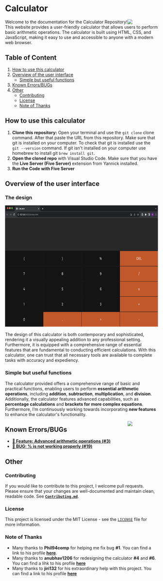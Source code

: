 # Calculator
<!--<div id="header" align="center">
    <img src="https://media.giphy.com/media/M9gbBd9nbDrOTu1Mqx/giphy.gif" width="100"/> 
</div>-->
<img align="right"  width="100" src="https://media.giphy.com/media/M9gbBd9nbDrOTu1Mqx/giphy.gif"></a>
Welcome to the documentation for the Calculator Repository! This website provides a user-friendly calculator that allows users to perform basic arithmetic operations. The calculator is built using HTML, CSS, and JavaScript, making it easy to use and accessible to anyone with a modern web browser.

## Table of Content
<!-- Table of Content start -->
1. [How to use this calculator](https://github.com/N3v1/Calculator#how-to-use-this-calculator)
2. [Overview of the user interface](https://github.com/N3v1/Calculator#overview-of-the-user-interface)
    - [Simple but useful functions](https://github.com/N3v1/Calculator#simple-but-useful-functions)
3. [Known Errors/BUGs]()
4. [Other](https://github.com/N3v1/Calculator#other)
    - [Contributing](https://github.com/N3v1/Calculator#contributing)
    - [License](https://github.com/N3v1/Calculator#license)
    - [Note of Thanks](https://github.com/N3v1/Calculator#note-of-thanks)
<!-- Tabel of Content end -->

## How to use this calculator
1. **Clone this repository:** Open your terminal and use the `git clone` clone command. After that paste the URL from this repository. Make sure that git is installed on your computer. To check that git is installed use the `git --version` command. If git isn't installed on your computer use homebrew to install git `brew install git`.
2. **Open the cloned repo** with Visual Studio Code. Make sure that you have the **Live Server (Five Server)** extension from Yannick installed.
3. **Run the Code with Five Server**

## Overview of the user interface
### The design
<img height=400px src="Interface.png">

The design of this calculator is both contemporary and sophisticated, rendering it a visually appealing addition to any professional setting. Furthermore, it is equipped with a comprehensive range of essential features that are fundamental to conducting efficient calculations. With this calculator, one can trust that all necessary tools are available to complete tasks with accuracy and expediency.

### Simple but useful functions
The calculator provided offers a comprehensive range of basic and practical functions, enabling users to perform **essential arithmetic operations**, including **addition**, **subtraction**, **multiplication**, and **division**. Additionally, the calculator features advanced capabilities, such as **percentage calculations** and **brackets for more complex equations**. Furthermore, I’m continuously working towards incorporating **new features** to enhance the calculator's functionality.

<img align="right"  width="100" src="https://media.giphy.com/media/11kEuHSQAXXiGQ/giphy.gif"></a>

## Known Errors/BUGs
* [**🌟 Feature: Advanced arithmetic operations (#3)**](https://github.com/N3v1/Calculator/issues/3)
* [**🔴 BUG: % is not working properly (#19)**](https://github.com/N3v1/Calculator/issues/19)


## Other
### Contributing
If you would like to contribute to this project, I welcome pull requests. Please ensure that your changes are well-documented and maintain clean, readable code. See [**`Contributing.md`**](Contribute.md).

### License
This project is licensed under the MIT License - see the [`LICENSE`](LICENSE) file for more information.

### Note of Thanks
* Many thanks to **Phil94comp** for helping me fix bug **#1**. You can find a link to his profile [**here**](https://github.com/Phil94comp).
* Many thanks to **anubhav1206** for redesigning the calculator **#4** and **#6**. You can find a lihk to his profile [**here**](https://github.com/anubhav1206)
* Many thanks to **jiri132** for his extraordinary help with this project. You can find a link to his profile [**here**](https://github.com/jiri132)

